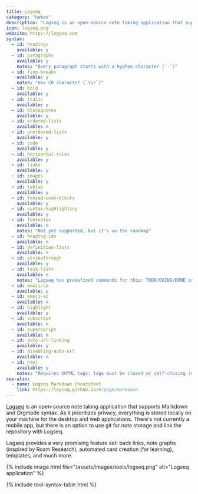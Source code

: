 ```yaml
---
title: Logseq
category: "notes"
description: "Logseq is an open-source note taking application that supports Markdown and Orgmode syntax."
icon: logseq.png
website: https://logseq.com
syntax:
  - id: headings
    available: y
  - id: paragraphs
    available: y
    notes: "Every paragraph starts with a hyphen character (`-`)"
  - id: line-breaks
    available: y
    notes: "Use CR character (`\\r`)"
  - id: bold
    available: y
  - id: italic
    available: y
  - id: blockquotes
    available: y
  - id: ordered-lists
    available: n
  - id: unordered-lists
    available: y 
  - id: code
    available: y
  - id: horizontal-rules
    available: y
  - id: links
    available: y
  - id: images
    available: y
  - id: tables
    available: y
  - id: fenced-code-blocks
    available: y
  - id: syntax-highlighting
    available: y
  - id: footnotes
    available: n
    notes: "Not yet supported, but it's on the roadmap"
  - id: heading-ids
    available: n
  - id: definition-lists
    available: n
  - id: strikethrough
    available: y
  - id: task-lists
    available: n
    notes: "Logseq has predefined commands for this: TODO/DOING/DONE or LATER/NOW"
  - id: emoji-cp
    available: y
  - id: emoji-sc
    available: n
  - id: highlight
    available: y
  - id: subscript
    available: n
  - id: superscript
    available: n
  - id: auto-url-linking
    available: y
  - id: disabling-auto-url
    available: n
  - id: html
    available: y
    notes: "Requires XHTML tags: tags must be closed or self-closing (e.g. `<p/>`)"
see-also:
  - name: Logseq Markdown Cheatsheet
    link: https://logseq.github.io/#/page/markdown
---
```


[Logseq](https://logseq.com) is an open-source note taking application that supports Markdown and Orgmode syntax. As it prioritizes  privacy, everything is stored locally on your machine for the desktop and web applications. There's not currently a mobile app, but there is an option to use git for note storage and link the repository with Logseq. 

Logseq provides a very promising feature set: back links, note graphs (inspired by Roam Research), automated card creation (for learning), templates, and much more.

{% include image.html file="/assets/images/tools/logseq.png" alt="Logseq application" %}

{% include tool-syntax-table.html %}
